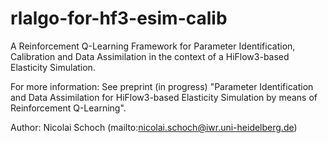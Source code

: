 # rlalgo-for-hf3-esim-calib

A Reinforcement Q-Learning Framework for Parameter Identification, Calibration and Data Assimilation in the context of a HiFlow3-based Elasticity Simulation.

For more information: See preprint (in progress) "Parameter Identification and Data Assimilation for HiFlow3-based Elasticity Simulation by means of Reinforcement Q-Learning".

Author: Nicolai Schoch (mailto:nicolai.schoch@iwr.uni-heidelberg.de)

